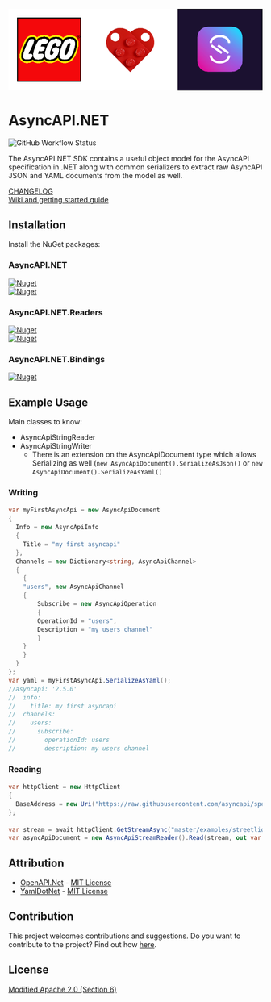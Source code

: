 ![](docs/lego-async-mark.drawio.png)

# AsyncAPI.NET

![GitHub Workflow Status](https://img.shields.io/github/actions/workflow/status/LEGO/AsyncAPI.NET/ci.yml?label=Build%20%26%20Test&style=for-the-badge)  


The AsyncAPI.NET SDK contains a useful object model for the AsyncAPI specification in .NET along with common serializers to extract raw AsyncAPI JSON and YAML documents from the model as well.

[CHANGELOG](https://github.com/LEGO/AsyncAPI.NET/blob/main/CHANGELOG.md)  
[Wiki and getting started guide](https://github.com/LEGO/AsyncAPI.NET/wiki)

## Installation

Install the NuGet packages:
### AsyncAPI.NET
[![Nuget](https://img.shields.io/nuget/v/AsyncAPI.NET?label=AsyncAPI.NET&style=for-the-badge)](https://www.nuget.org/packages/AsyncAPI.NET/)  
[![Nuget](https://img.shields.io/nuget/vpre/AsyncAPI.NET?label=AsyncAPI.NET&style=for-the-badge)](https://www.nuget.org/packages/AsyncAPI.NET/)  

### AsyncAPI.NET.Readers
[![Nuget](https://img.shields.io/nuget/v/AsyncAPI.NET.Readers?label=AsyncAPI.NET.Readers&style=for-the-badge)](https://www.nuget.org/packages/AsyncAPI.NET.Readers/)  
[![Nuget](https://img.shields.io/nuget/vpre/AsyncAPI.NET.Readers?label=AsyncAPI.NET.Readers&style=for-the-badge)](https://www.nuget.org/packages/AsyncAPI.NET.Readers/)  

### AsyncAPI.NET.Bindings
[![Nuget](https://img.shields.io/nuget/v/AsyncAPI.NET.Bindings?label=AsyncAPI.NET.Bindings&style=for-the-badge)](https://www.nuget.org/packages/AsyncAPI.NET.Bindings/)  

## Example Usage

Main classes to know:

* AsyncApiStringReader
* AsyncApiStringWriter
  * There is an extension on the AsyncApiDocument type which allows Serializing as well (`new AsyncApiDocument().SerializeAsJson()` or `new AsyncApiDocument().SerializeAsYaml()`

### Writing

```csharp
var myFirstAsyncApi = new AsyncApiDocument
{
  Info = new AsyncApiInfo
  {
    Title = "my first asyncapi"
  },
  Channels = new Dictionary<string, AsyncApiChannel>
  {
    {
	"users", new AsyncApiChannel
	{
	    Subscribe = new AsyncApiOperation
	    {
		OperationId = "users",
		Description = "my users channel"
	    }
	}
    }
  }
};
var yaml = myFirstAsyncApi.SerializeAsYaml();
//asyncapi: '2.5.0'
//  info:
//    title: my first asyncapi
//  channels:
//    users:
//      subscribe:
//        operationId: users
//        description: my users channel
```

### Reading

```csharp
var httpClient = new HttpClient
{
  BaseAddress = new Uri("https://raw.githubusercontent.com/asyncapi/spec/"),
};

var stream = await httpClient.GetStreamAsync("master/examples/streetlights-kafka.yml");
var asyncApiDocument = new AsyncApiStreamReader().Read(stream, out var diagnostic);
```

## Attribution

* [OpenAPI.Net](https://github.com/microsoft/OpenAPI.NET) - [MIT License](https://github.com/microsoft/OpenAPI.NET/blob/vnext/LICENSE)
* [YamlDotNet](https://github.com/aaubry/YamlDotNet) - [MIT License](https://github.com/aaubry/YamlDotNet/blob/master/LICENSE.txt)

## Contribution

This project welcomes contributions and suggestions.
Do you want to contribute to the project? Find out how [here](CONTRIBUTING.md).

## License
[Modified Apache 2.0 (Section 6)](https://github.com/LEGO/AsyncAPI.NET/blob/main/LICENSE)
